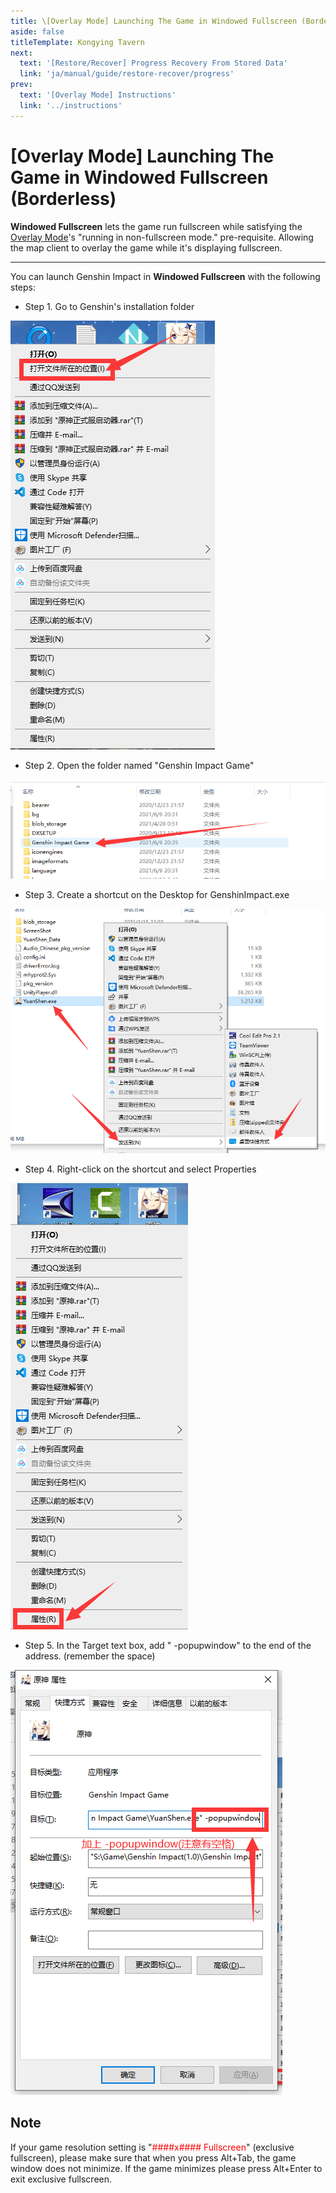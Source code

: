 ```yaml
---
title: \[Overlay Mode] Launching The Game in Windowed Fullscreen (Borderless)
aside: false
titleTemplate: Kongying Tavern
next:
  text: '[Restore/Recover] Progress Recovery From Stored Data'
  link: 'ja/manual/guide/restore-recover/progress'
prev:
  text: '[Overlay Mode] Instructions'
  link: '../instructions'
---
```


[原文：【窗口全屏/无边框窗口模式】启动游戏]: (https://support.qq.com/products/321980/faqs/97887)

# [Overlay Mode] Launching The Game in Windowed Fullscreen (Borderless)

**Windowed Fullscreen** lets the game run fullscreen while satisfying the [Overlay Mode](https://support.qq.com/products/321980/faqs-more/?id=135544)'s "running in non-fullscreen mode." pre-requisite. Allowing the map client to overlay the game while it's displaying fullscreen.

---

You can launch Genshin Impact in **Windowed Fullscreen** with the following steps:

- Step 1. Go to Genshin's installation folder

![](/imgs/ja/manual/fullscreen-windowed/1.png)

- Step 2. Open the folder named "Genshin Impact Game"

![](/imgs/ja/manual/fullscreen-windowed/2.png)

- Step 3. Create a shortcut on the Desktop for GenshinImpact.exe

![](/imgs/ja/manual/fullscreen-windowed/3.png)

- Step 4. Right-click on the shortcut and select Properties

![](/imgs/ja/manual/fullscreen-windowed/4.png)

- Step 5. In the Target text box, add " -popupwindow" to the end of the address. (remember the space)

![](/imgs/ja/manual/fullscreen-windowed/5.png)

## Note

If your game resolution setting is "<span style="color: red">####x#### Fullscreen</span>" (exclusive fullscreen), please make sure that when you press Alt+Tab, the game window does not minimize. If the game minimizes please press Alt+Enter to exit exclusive fullscreen.

